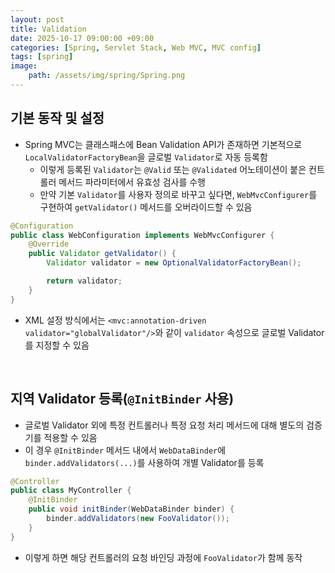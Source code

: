 ```yaml
---
layout: post
title: Validation
date: 2025-10-17 09:00:00 +09:00
categories: [Spring, Servlet Stack, Web MVC, MVC config]
tags: [spring]
image:
    path: /assets/img/spring/Spring.png
---
```


## 기본 동작 및 설정

- Spring MVC는 클래스패스에 Bean Validation API가 존재하면 기본적으로 `LocalValidatorFactoryBean`을 글로벌 `Validator`로 자동 등록함
  - 이렇게 등록된 `Validator`는 `@Valid` 또는 `@Validated` 어노테이션이 붙은 컨트롤러 메서드 파라미터에서 유효성 검사를 수행
  - 만약 기본 `Validator`를 사용자 정의로 바꾸고 싶다면, `WebMvcConfigurer`를 구현하여 `getValidator()` 메서드를 오버라이드할 수 있음

```java
@Configuration
public class WebConfiguration implements WebMvcConfigurer {
    @Override
    public Validator getValidator() {
        Validator validator = new OptionalValidatorFactoryBean();

        return validator;
    }
}
```

- XML 설정 방식에서는 `<mvc:annotation-driven validator="globalValidator"/>`와 같이 `validator` 속성으로 글로벌 Validator를 지정할 수 있음

<br>

## 지역 Validator 등록(`@InitBinder` 사용)

- 글로벌 Validator 외에 특정 컨트롤러나 특정 요청 처리 메서드에 대해 별도의 검증기를 적용할 수 있음
- 이 경우 `@InitBinder` 메서드 내에서 `WebDataBinder`에 `binder.addValidators(...)`를 사용하여 개별 Validator를 등록

```java
@Controller
public class MyController {
    @InitBinder
    public void initBinder(WebDataBinder binder) {
        binder.addValidators(new FooValidator());
    }
}
```

- 이렇게 하면 해당 컨트롤러의 요청 바인딩 과정에 `FooValidator`가 함께 동작